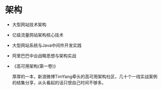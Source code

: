 # 架构


- 大型网站技术架构
- 亿级流量网站架构核心技术
- 大型网站系统与Java中间件开发实践
- 阿里巴巴中台战略思想与架构实战
- 《高可用架构(第一卷)》

    厚厚的一本，新浪微博TimYang牵头的高可用架构社区，几十个一线实战案例的结集分享，从头看起的话只恨自己时间不够多。